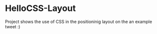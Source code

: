 # HelloCSS-Layout
Project shows the use of CSS in the positioninig layout on the an example tweet :)

